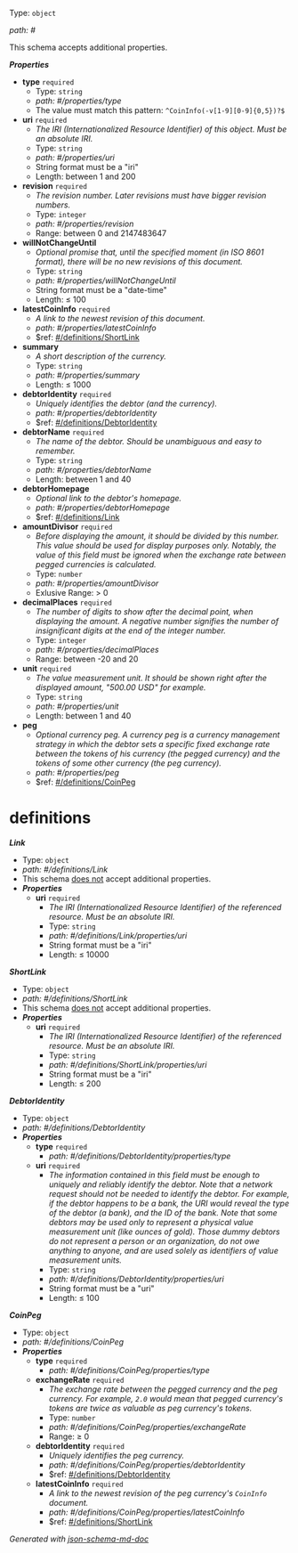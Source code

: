 Type: `object`

<i id="#">path: #</i>

This schema accepts additional properties.

**_Properties_**

 - <b id="#/properties/type">type</b> `required`
	 - Type: `string`
	 - <i id="#/properties/type">path: #/properties/type</i>
	 - The value must match this pattern: `^CoinInfo(-v[1-9][0-9]{0,5})?$`
 - <b id="#/properties/uri">uri</b> `required`
	 - _The IRI (Internationalized Resource Identifier) of this object. Must be an absolute IRI._
	 - Type: `string`
	 - <i id="#/properties/uri">path: #/properties/uri</i>
	 - String format must be a "iri"
	 - Length: between 1 and 200
 - <b id="#/properties/revision">revision</b> `required`
	 - _The revision number. Later revisions must have bigger revision numbers._
	 - Type: `integer`
	 - <i id="#/properties/revision">path: #/properties/revision</i>
	 - Range: between 0 and 2147483647
 - <b id="#/properties/willNotChangeUntil">willNotChangeUntil</b>
	 - _Optional promise that, until the specified moment (in ISO 8601 format), there will be no new revisions of this document._
	 - Type: `string`
	 - <i id="#/properties/willNotChangeUntil">path: #/properties/willNotChangeUntil</i>
	 - String format must be a "date-time"
	 - Length:  &le; 100
 - <b id="#/properties/latestCoinInfo">latestCoinInfo</b> `required`
	 - _A link to the newest revision of this document._
	 - <i id="#/properties/latestCoinInfo">path: #/properties/latestCoinInfo</i>
	 - &#36;ref: [#/definitions/ShortLink](#/definitions/ShortLink)
 - <b id="#/properties/summary">summary</b>
	 - _A short description of the currency._
	 - Type: `string`
	 - <i id="#/properties/summary">path: #/properties/summary</i>
	 - Length:  &le; 1000
 - <b id="#/properties/debtorIdentity">debtorIdentity</b> `required`
	 - _Uniquely identifies the debtor (and the currency)._
	 - <i id="#/properties/debtorIdentity">path: #/properties/debtorIdentity</i>
	 - &#36;ref: [#/definitions/DebtorIdentity](#/definitions/DebtorIdentity)
 - <b id="#/properties/debtorName">debtorName</b> `required`
	 - _The name of the debtor. Should be unambiguous and easy to remember._
	 - Type: `string`
	 - <i id="#/properties/debtorName">path: #/properties/debtorName</i>
	 - Length: between 1 and 40
 - <b id="#/properties/debtorHomepage">debtorHomepage</b>
	 - _Optional link to the debtor's homepage._
	 - <i id="#/properties/debtorHomepage">path: #/properties/debtorHomepage</i>
	 - &#36;ref: [#/definitions/Link](#/definitions/Link)
 - <b id="#/properties/amountDivisor">amountDivisor</b> `required`
	 - _Before displaying the amount, it should be divided by this number. This value should be used for display purposes only. Notably, the value of this field must be ignored when the exchange rate between pegged currencies is calculated._
	 - Type: `number`
	 - <i id="#/properties/amountDivisor">path: #/properties/amountDivisor</i>
	 - Exlusive Range:  > 0
 - <b id="#/properties/decimalPlaces">decimalPlaces</b> `required`
	 - _The number of digits to show after the decimal point, when displaying the amount. A negative number signifies the number of insignificant digits at the end of the integer number._
	 - Type: `integer`
	 - <i id="#/properties/decimalPlaces">path: #/properties/decimalPlaces</i>
	 - Range: between -20 and 20
 - <b id="#/properties/unit">unit</b> `required`
	 - _The value measurement unit. It should be shown right after the displayed amount, "500.00 USD" for example._
	 - Type: `string`
	 - <i id="#/properties/unit">path: #/properties/unit</i>
	 - Length: between 1 and 40
 - <b id="#/properties/peg">peg</b>
	 - _Optional currency peg. A currency peg is a currency management strategy in which the debtor sets a specific fixed exchange rate between the tokens of his currency (the pegged currency) and the tokens of some other currency (the peg currency)._
	 - <i id="#/properties/peg">path: #/properties/peg</i>
	 - &#36;ref: [#/definitions/CoinPeg](#/definitions/CoinPeg)
# definitions

**_Link_**

 - Type: `object`
 - <i id="#/definitions/Link">path: #/definitions/Link</i>
 - This schema <u>does not</u> accept additional properties.
 - **_Properties_**
	 - <b id="#/definitions/Link/properties/uri">uri</b> `required`
		 - _The IRI (Internationalized Resource Identifier) of the referenced resource. Must be an absolute IRI._
		 - Type: `string`
		 - <i id="#/definitions/Link/properties/uri">path: #/definitions/Link/properties/uri</i>
		 - String format must be a "iri"
		 - Length:  &le; 10000


**_ShortLink_**

 - Type: `object`
 - <i id="#/definitions/ShortLink">path: #/definitions/ShortLink</i>
 - This schema <u>does not</u> accept additional properties.
 - **_Properties_**
	 - <b id="#/definitions/ShortLink/properties/uri">uri</b> `required`
		 - _The IRI (Internationalized Resource Identifier) of the referenced resource. Must be an absolute IRI._
		 - Type: `string`
		 - <i id="#/definitions/ShortLink/properties/uri">path: #/definitions/ShortLink/properties/uri</i>
		 - String format must be a "iri"
		 - Length:  &le; 200


**_DebtorIdentity_**

 - Type: `object`
 - <i id="#/definitions/DebtorIdentity">path: #/definitions/DebtorIdentity</i>
 - **_Properties_**
	 - <b id="#/definitions/DebtorIdentity/properties/type">type</b> `required`
		 - <i id="#/definitions/DebtorIdentity/properties/type">path: #/definitions/DebtorIdentity/properties/type</i>
	 - <b id="#/definitions/DebtorIdentity/properties/uri">uri</b> `required`
		 - _The information contained in this field must be enough to uniquely and reliably identify the debtor. Note that a network request should not be needed to identify the debtor. For example, if the debtor happens to be a bank, the URI would reveal the type of the debtor (a bank), and the ID of the bank. Note that some debtors may be used only to represent a physical value measurement unit (like ounces of gold). Those dummy debtors do not represent a person or an organization, do not owe anything to anyone, and are used solely as identifiers of value measurement units._
		 - Type: `string`
		 - <i id="#/definitions/DebtorIdentity/properties/uri">path: #/definitions/DebtorIdentity/properties/uri</i>
		 - String format must be a "uri"
		 - Length:  &le; 100


**_CoinPeg_**

 - Type: `object`
 - <i id="#/definitions/CoinPeg">path: #/definitions/CoinPeg</i>
 - **_Properties_**
	 - <b id="#/definitions/CoinPeg/properties/type">type</b> `required`
		 - <i id="#/definitions/CoinPeg/properties/type">path: #/definitions/CoinPeg/properties/type</i>
	 - <b id="#/definitions/CoinPeg/properties/exchangeRate">exchangeRate</b> `required`
		 - _The exchange rate between the pegged currency and the peg currency. For example, `2.0` would mean that pegged currency's tokens are twice as valuable as peg currency's tokens._
		 - Type: `number`
		 - <i id="#/definitions/CoinPeg/properties/exchangeRate">path: #/definitions/CoinPeg/properties/exchangeRate</i>
		 - Range:  &ge; 0
	 - <b id="#/definitions/CoinPeg/properties/debtorIdentity">debtorIdentity</b> `required`
		 - _Uniquely identifies the peg currency._
		 - <i id="#/definitions/CoinPeg/properties/debtorIdentity">path: #/definitions/CoinPeg/properties/debtorIdentity</i>
		 - &#36;ref: [#/definitions/DebtorIdentity](#/definitions/DebtorIdentity)
	 - <b id="#/definitions/CoinPeg/properties/latestCoinInfo">latestCoinInfo</b> `required`
		 - _A link to the newest revision of the peg currency's `CoinInfo` document._
		 - <i id="#/definitions/CoinPeg/properties/latestCoinInfo">path: #/definitions/CoinPeg/properties/latestCoinInfo</i>
		 - &#36;ref: [#/definitions/ShortLink](#/definitions/ShortLink)



_Generated with [json-schema-md-doc](https://brianwendt.github.io/json-schema-md-doc/)_